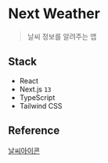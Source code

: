 # Next Weather

> 날씨 정보를 알려주는 앱

## Stack

- React
- Next.js `13`
- TypeScript
- Tailwind CSS

## Reference

[날씨아이콘](https://openweathermap.org/weather-conditions)
